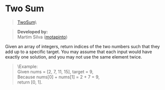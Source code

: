 # Two Sum
> [TwoSum](https://leetcode.com/problems/two-sum/)\\

> **Developed by:**\
> Martim Silva ([motapinto](https://github.com/motapinto))

Given an array of integers, return indices of the two numbers such that they add up to a specific target.
You may assume that each input would have exactly one solution, and you may not use the same element twice.
>\Example:\
>Given nums = [2, 7, 11, 15], target = 9,\
>Because nums[0] + nums[1] = 2 + 7 = 9,\
>return [0, 1].
